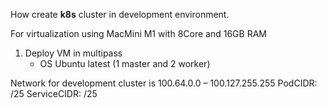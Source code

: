 How create __k8s__ cluster in development environment.

For virtualization using MacMini M1 with 8Core and 16GB RAM

1. Deploy VM in multipass
   - OS Ubuntu latest (1 master and 2 worker)

Network for development cluster is 100.64.0.0 – 100.127.255.255
 PodCIDR: /25
 ServiceCIDR: /25

